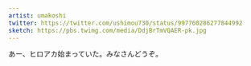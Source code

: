 ```yaml
---
artist: umakoshi
twitter: https://twitter.com/ushimou730/status/997760286277844992
sketch: https://pbs.twimg.com/media/DdjBrTmVQAER-pk.jpg
---
```

あー、ヒロアカ始まっていた。みなさんどうぞ。